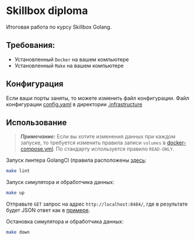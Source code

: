 # Skillbox diploma
Итоговая работа по курсу Skillbox Golang.

## Требования:
- Установленный `Docker` на вашем компьютере
- Установленный `Make` на вашем компьютере

## Конфигурация

Если ваши порты заняты, то можете изменить файл конфигурации.
Файл конфигурации [config.yaml](.infrastructure/config.yml) в директории [.infrastructure](.infrastructure)

## Использование

> **_Примечание:_**  Если вы хотите изменения данных при каждом запуске, 
>  то требуется изменить правила записи `volumes` в [docker-compose.yml](.infrastructure/docker-compose.yml).
>  По стандарту используется правило `READ-ONLY`.

Запуск линтера GolangCI (правила расположены [здесь](.golangci.yml):
```bash
make lint
```

Запуск симулятора и обработчика данных:
```bash
make up
```

Отправьте `GET` запрос на адрес `http://localhost:8484/`, где в результате будет
JSON ответ как в [примере](output/1.json).

Остановка симулятора и обработчика данных:
```bash
make down 
``` 